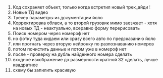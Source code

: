 1. Код сохраняет объект, только когда встретил новый трек_айди !
2. Новые ТД видео
2. Трекер параметры из документации йоло
3. Корректировка обласи, а то второй грузовик мимо заезжает - хотя на новых ТД - неактуально, всеравно форму перерисовать
4. Поиск номером через номероф нет
5. но фотку туда кидаем или сразу всего авто по предсказанию йоло
6. или прогнать через вторую нейронку по разпознаванию номеров
7. потом почистить данные и потом уже в номероф нет
8. после - проверку на дубль найденного номера сделать
9. входное изхображение до размерности кратной 32 сделать, лучше квадратнее
10. схему бы запилить красивую